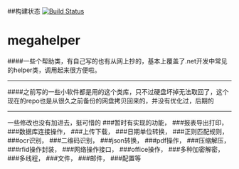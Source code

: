 ##构建状态
[![Build Status](https://travis-ci.org/megatontech/megahelper.svg?branch=master)](https://travis-ci.org/megatontech/megahelper)
# megahelper
####一些个帮助类，有自己写的也有从网上抄的，基本上覆盖了.net开发中常见的helper类，调用起来很方便啦。
***
####之前写的一些小软件都是用的这个类库，只不过硬盘坏掉无法取回了，这个现在的repo也是从很久之前备份的网盘拷贝回来的，并没有优化过，后期的
***
一些修改也没有加进去，挺可惜的
###暂时有实现的功能，
###报表导出打印，
###数据库连接操作，
###上传下载，
###日期单位转换，
###正则匹配规则，
###ocr识别，
###二维码识别，
###json转换，
###pdf操作，
###压缩解压，
###rfid操作封装，
###网络操作接口，
###office操作，
###多种加密解密，
###多线程，
###文件，
###邮件，
###配置等
